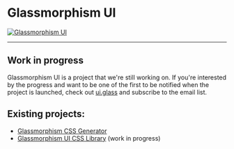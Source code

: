 # Glassmorphism UI

<a href="https://ui.glass/" target="_blank">
<img alt="Glassmorphism UI" src="https://s3.us-east-2.amazonaws.com/ui.glass/preview.png">
</a>

------

## Work in progress

Glassmorphism UI is a project that we're still working on. If you're interested by the progress and want to be one of the first to be notified when the project is launched, check out [ui.glass](https://ui.glass/) and subscribe to the email list.

## Existing projects:

- [Glassmorphism CSS Generator](https://generator.ui.glass)
- [Glassmorphism UI CSS Library](https://ui.glass) (work in progress)
